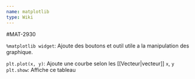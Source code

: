 ```yaml
---
name: matplotlib
type: Wiki
---
```

#MAT-2930

`%matplotlib widget`: Ajoute des boutons et outil utile a la manipulation des graphique.

`plt.plot(x, y)`: Ajoute une courbe selon les [[Vecteur|vecteur]] `x`, `y`
`plt.show`: Affiche ce tableau